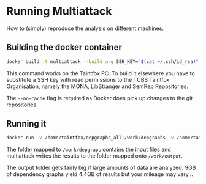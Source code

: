 # Running Multiattack

How to (simply) reproduce the analysis on different machines.

## Building the docker container

```bash
docker build -t multiattack --build-arg SSH_KEY="$(cat ~/.ssh/id_rsa)" --no-cache .
```

This command works on the Taintfox PC. To build it elsewhere you have to substitute a SSH key with read permissions to the TUBS Taintfox Organisation, namely the MONA, LibStranger and SemRep Repositories.

The ``--no-cache`` flag is required as Docker does pick up changes to the git repositories.


## Running it

```bash
docker run -v /home/taintfox/depgraphs_all:/work/depgraphs -v /home/taintfox/analysis/out:/work/output multiattack
```

The folder mapped to ``/work/depgraps`` contains the input files and multiattack writes the results to the folder mapped onto ``/work/output``.

The output folder gets fairly big if large amounts of data are analyzed. 9GB of dependency graphs yield 4.4GB of results but your mileage may vary...
